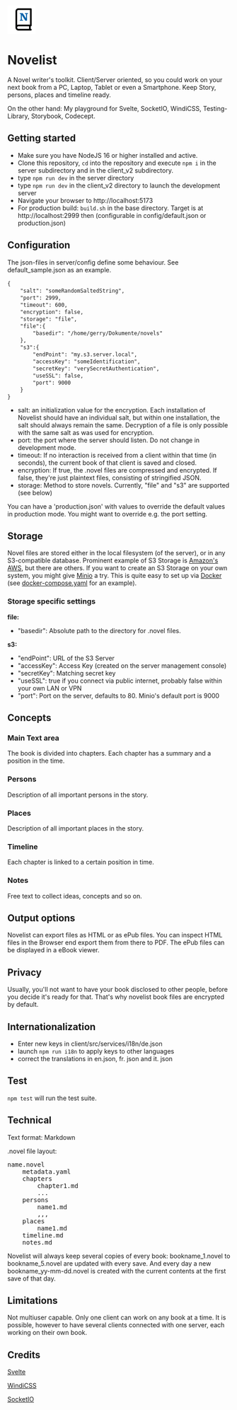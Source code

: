 ![](client/public/favicon.png) 

# Novelist 

A Novel writer's toolkit. Client/Server oriented, so you could work on your next book from a PC, Laptop, Tablet or even a Smartphone. Keep Story, persons, places and timeline ready.

On the other hand: My playground for Svelte, SocketIO, WindiCSS, Testing-Library, Storybook, Codecept. 

## Getting started

* Make sure you have NodeJS 16 or higher installed and active.
* Clone this repository, `cd` into the repository and execute `npm i`  in the server subdirectory and in the client_v2 subdirectory.
* type `npm run dev` in the server directory
* type `npm run dev` in the client_v2 directory to launch the development server
* Navigate your browser to http://localhost:5173
* For production build: `build.sh` in the base directory. Target is at http://localhost:2999 then (configurable in config/default.json or production.json)

## Configuration

The json-files in server/config define some behaviour. See default_sample.json as an example.
````
{
    "salt": "someRandomSaltedString",
    "port": 2999,
    "timeout": 600,
    "encryption": false,
    "storage": "file",
    "file":{
        "basedir": "/home/gerry/Dokumente/novels"
    },
    "s3":{
        "endPoint": "my.s3.server.local",
        "accessKey": "someIdentification",
        "secretKey": "verySecretAuthentication",
        "useSSL": false,
        "port": 9000
    }
}

````
* salt: an initialization value for the encryption. Each installation of Novelist should have an individual salt, but within one installation, the salt should always remain the same. Decryption of a file is only possible with the same salt as was used for encryption.
* port: the port where the server should listen. Do not change in development mode.
* timeout: If no interaction is received from a client within that time (in seconds), the current book of that client is saved and closed.
* encryption: If true, the .novel files are compressed and encrypted. If false, they're just plaintext files, consisting of stringified JSON.
* storage: Method to store novels. Currently, "file" and "s3" are supported (see below)

You can have a 'production.json' with values to override the default values in production mode. You might want to override e.g. the port setting.

## Storage

Novel files are stored either in the local filesystem (of the server), or in any S3-compatible database. Prominent example of S3 Storage is [Amazon's AWS](https://aws.amazon.com/s3/), but there are others. If you want to create an S3 Storage on your own system, you might give [Minio](https://min.io/) a try. This is quite easy to set up via [Docker](https://hub.docker.com/r/minio/minio) (see [docker-compose.yaml](docker-compose.yaml) for an example).

### Storage specific settings

**file:**

* "basedir": Absolute path to the directory for .novel files.

**s3:**

* "endPoint": URL of the S3 Server
* "accessKey": Access Key (created on the server management console)
* "secretKey": Matching secret key
* "useSSL": true if you connect via public internet, probably false within your own LAN or VPN
* "port": Port on the server, defaults to 80. Minio's default port is 9000


## Concepts

### Main Text area

The book is divided into chapters. Each chapter has a summary and a position in the time.

### Persons

Description of all important persons in the story.

### Places

Description of all important places in the story. 

### Timeline

Each chapter is linked to a certain position in time.

### Notes

Free text to collect ideas, concepts and so on.

## Output options

Novelist can export files as HTML or as ePub files. You can inspect HTML files in the Browser end export them from there to PDF. The ePub files can be displayed in a eBook viewer. 

## Privacy

Usually, you'll not want to have your book disclosed to other people, before you decide it's ready for that. That's why novelist book files are encrypted by default.


## Internationalization

* Enter new keys in client/src/services/i18n/de.json
* launch `npm run i18n` to apply keys to other languages
* correct the translations in en.json, fr. json and it. json

## Test

`npm test` will run the test suite.

## Technical

Text format: Markdown

.novel file layout:

<pre>
name.novel
    metadata.yaml
    chapters
        chapter1.md
        ...
    persons
        name1.md
        ,,, 
    places
        name1.md
    timeline.md    
    notes.md
</pre>    

Novelist will always keep several copies of every book: bookname_1.novel to bookname_5.novel are updated with every save. And every day a new bookname_yy-mm-dd.novel is created with the current contents at the first save of that day.

## Limitations

Not multiuser capable. Only one client can work on any book at a time. It is possible, however to have several clients connected with one server, each working on their own book.

## Credits

[Svelte](https://svelte.dev)

[WindiCSS](https://windicss.org/)

[SocketIO](https://socket.io/)






